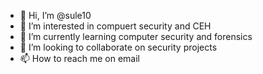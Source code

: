 - 👋 Hi, I’m @sule10
- 👀 I’m interested in compuert security and CEH
- 🌱 I’m currently learning computer security and forensics
- 💞️ I’m looking to collaborate on security projects
- 📫 How to reach me on email 

<!---
sule10/sule10 is a ✨ special ✨ repository because its `README.md` (this file) appears on your GitHub profile.
You can click the Preview link to take a look at your changes.
--->
